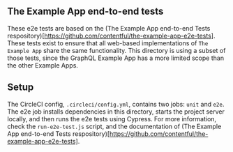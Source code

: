 ## The Example App end-to-end tests

These e2e tests are based on the (The Example App end-to-end Tests respository)[https://github.com/contentful/the-example-app-e2e-tests]. These tests exist to ensure that all web-based implementations of `The Example App` share the same functionality. This directory is using a subset of those tests, since the GraphQL Example App has a more limited scope than the other Example Apps.

## Setup

The CircleCI config, `.circleci/config.yml`, contains two jobs: `unit` and `e2e`. The e2e job installs dependencies in this directory, starts the project server locally, and then runs the e2e tests using Cypress. For more information, check the `run-e2e-test.js` script, and the documentation of (The Example App end-to-end Tests respository)[https://github.com/contentful/the-example-app-e2e-tests].
